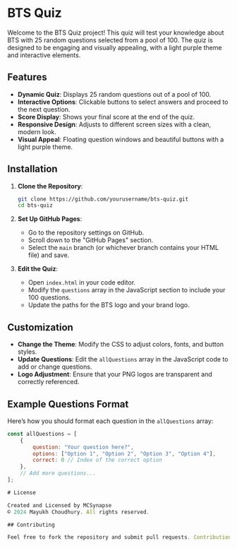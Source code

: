 # BTS Quiz

Welcome to the BTS Quiz project! This quiz will test your knowledge about BTS with 25 random questions selected from a pool of 100. The quiz is designed to be engaging and visually appealing, with a light purple theme and interactive elements.

## Features

- **Dynamic Quiz**: Displays 25 random questions out of a pool of 100.
- **Interactive Options**: Clickable buttons to select answers and proceed to the next question.
- **Score Display**: Shows your final score at the end of the quiz.
- **Responsive Design**: Adjusts to different screen sizes with a clean, modern look.
- **Visual Appeal**: Floating question windows and beautiful buttons with a light purple theme.

## Installation

1. **Clone the Repository**:

    ```bash
    git clone https://github.com/yourusername/bts-quiz.git
    cd bts-quiz
    ```

2. **Set Up GitHub Pages**:

    - Go to the repository settings on GitHub.
    - Scroll down to the "GitHub Pages" section.
    - Select the `main` branch (or whichever branch contains your HTML file) and save.

3. **Edit the Quiz**:

    - Open `index.html` in your code editor.
    - Modify the `questions` array in the JavaScript section to include your 100 questions.
    - Update the paths for the BTS logo and your brand logo.

## Customization

- **Change the Theme**: Modify the CSS to adjust colors, fonts, and button styles.
- **Update Questions**: Edit the `allQuestions` array in the JavaScript code to add or change questions.
- **Logo Adjustment**: Ensure that your PNG logos are transparent and correctly referenced.

## Example Questions Format

Here’s how you should format each question in the `allQuestions` array:

```javascript
const allQuestions = [
    {
        question: "Your question here?",
        options: ["Option 1", "Option 2", "Option 3", "Option 4"],
        correct: 0 // Index of the correct option
    },
    // Add more questions...
];

# License

Created and Licensed by MCSynapse  
© 2024 Mayukh Choudhury. All rights reserved.

## Contributing

Feel free to fork the repository and submit pull requests. Contributions are welcome!

